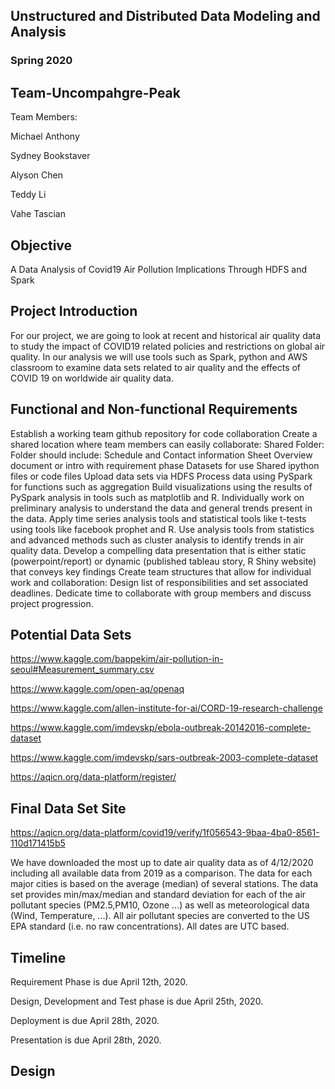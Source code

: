 ## Unstructured and Distributed Data Modeling and Analysis
### Spring 2020
  
## Team-Uncompahgre-Peak

Team Members:

Michael Anthony

Sydney Bookstaver

Alyson Chen

Teddy Li

Vahe Tascian 

## Objective

A Data Analysis of Covid19 Air Pollution Implications Through HDFS and Spark

## Project Introduction

For our project, we are going to look at recent and historical air quality data to study the impact of COVID19 related policies and restrictions on global air quality. In our analysis we will use tools such as Spark, python and AWS classroom to examine data sets related to air quality and the effects of COVID 19 on worldwide air quality data. 

## Functional and Non-functional Requirements

Establish a working team github repository for code collaboration
Create a shared location where team members can easily collaborate:
Shared Folder:
Folder should include:
Schedule and Contact information Sheet
Overview document or intro with requirement phase
Datasets for use
Shared ipython files or code files
Upload data sets via HDFS 
Process data using PySpark for functions such as aggregation
Build visualizations using the results of PySpark analysis in tools such as matplotlib and R.
Individually work on preliminary analysis to understand the data and general trends present in the data. 
Apply time series analysis tools and statistical tools like t-tests using tools like facebook prophet and R.
Use analysis tools from statistics and advanced methods such as cluster analysis to identify trends in air quality data.
Develop a compelling data presentation that is either static (powerpoint/report) or dynamic (published tableau story, R Shiny website) that conveys key findings
Create team structures that allow for individual work and collaboration:
Design list of responsibilities and set associated deadlines.
Dedicate time to collaborate with group members and discuss project progression.

## Potential Data Sets

https://www.kaggle.com/bappekim/air-pollution-in-seoul#Measurement_summary.csv

https://www.kaggle.com/open-aq/openaq

https://www.kaggle.com/allen-institute-for-ai/CORD-19-research-challenge

https://www.kaggle.com/imdevskp/ebola-outbreak-20142016-complete-dataset

https://www.kaggle.com/imdevskp/sars-outbreak-2003-complete-dataset

https://aqicn.org/data-platform/register/



## Final Data Set Site
https://aqicn.org/data-platform/covid19/verify/1f056543-9baa-4ba0-8561-110d171415b5

We have downloaded the most up to date air quality data as of 4/12/2020 including all available data from 2019 as a comparison.
The data for each major cities is based on the average (median) of several stations. The data set provides min/max/median and standard deviation for each of the air pollutant species (PM2.5,PM10, Ozone ...) as well as meteorological data (Wind, Temperature, ...). All air pollutant species are converted to the US EPA standard (i.e. no raw concentrations). All dates are UTC based.

## Timeline 
Requirement Phase is due April 12th, 2020.

Design, Development and Test phase is due April 25th, 2020.

Deployment is due April 28th, 2020.

Presentation is due April 28th, 2020.

## Design

